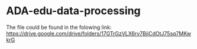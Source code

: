# ADA-edu-data-processing
The file could be found in the folowing link:
https://drive.google.com/drive/folders/17GTrGzVLX6rv7BiiCdOtJ75sq7MKwkrG
